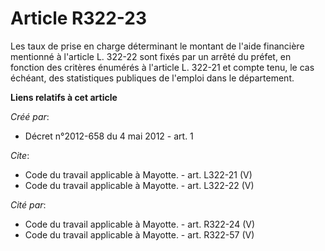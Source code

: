 # Article R322-23

Les taux de prise en charge déterminant le montant de l'aide financière mentionné à l'article L. 322-22 sont fixés par un
arrêté du préfet, en fonction des critères énumérés à l'article L. 322-21 et compte tenu, le cas échéant, des statistiques
publiques de l'emploi dans le département.

**Liens relatifs à cet article**

_Créé par_:

  - Décret n°2012-658 du 4 mai 2012 - art. 1

_Cite_:

  - Code du travail applicable à Mayotte. - art. L322-21 (V)
  - Code du travail applicable à Mayotte. - art. L322-22 (V)

_Cité par_:

  - Code du travail applicable à Mayotte. - art. R322-24 (V)
  - Code du travail applicable à Mayotte. - art. R322-57 (V)
